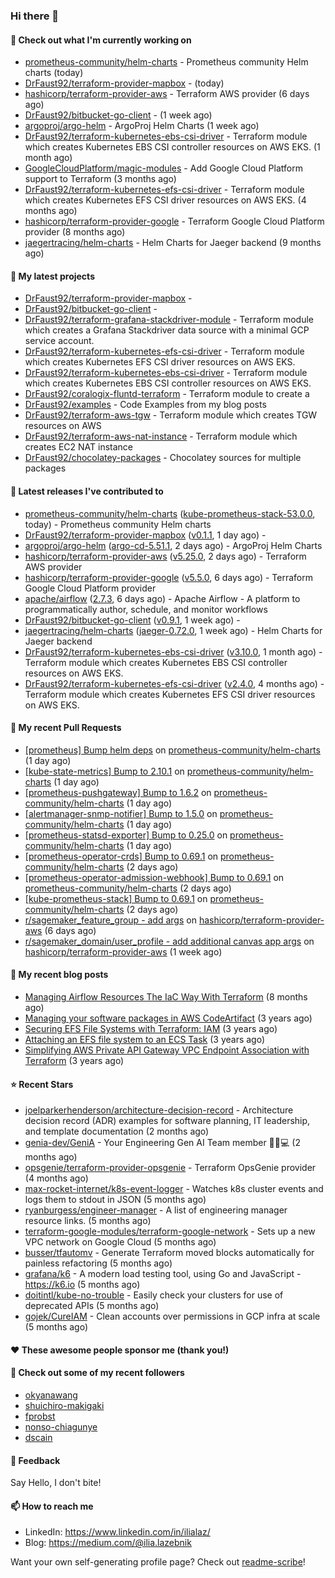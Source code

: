 ### Hi there 👋

#### 👷 Check out what I'm currently working on

- [prometheus-community/helm-charts](https://github.com/prometheus-community/helm-charts) - Prometheus community Helm charts (today)
- [DrFaust92/terraform-provider-mapbox](https://github.com/DrFaust92/terraform-provider-mapbox) -  (today)
- [hashicorp/terraform-provider-aws](https://github.com/hashicorp/terraform-provider-aws) - Terraform AWS provider (6 days ago)
- [DrFaust92/bitbucket-go-client](https://github.com/DrFaust92/bitbucket-go-client) -  (1 week ago)
- [argoproj/argo-helm](https://github.com/argoproj/argo-helm) - ArgoProj Helm Charts (1 week ago)
- [DrFaust92/terraform-kubernetes-ebs-csi-driver](https://github.com/DrFaust92/terraform-kubernetes-ebs-csi-driver) - Terraform module which creates Kubernetes EBS CSI controller resources on AWS EKS. (1 month ago)
- [GoogleCloudPlatform/magic-modules](https://github.com/GoogleCloudPlatform/magic-modules) - Add Google Cloud Platform support to Terraform (3 months ago)
- [DrFaust92/terraform-kubernetes-efs-csi-driver](https://github.com/DrFaust92/terraform-kubernetes-efs-csi-driver) - Terraform module which creates Kubernetes EFS CSI driver resources on AWS EKS. (4 months ago)
- [hashicorp/terraform-provider-google](https://github.com/hashicorp/terraform-provider-google) - Terraform Google Cloud Platform provider (8 months ago)
- [jaegertracing/helm-charts](https://github.com/jaegertracing/helm-charts) - Helm Charts for Jaeger backend (9 months ago)

#### 🌱 My latest projects

- [DrFaust92/terraform-provider-mapbox](https://github.com/DrFaust92/terraform-provider-mapbox) - 
- [DrFaust92/bitbucket-go-client](https://github.com/DrFaust92/bitbucket-go-client) - 
- [DrFaust92/terraform-grafana-stackdriver-module](https://github.com/DrFaust92/terraform-grafana-stackdriver-module) - Terraform module which creates a Grafana Stackdriver data source with a minimal GCP service account.
- [DrFaust92/terraform-kubernetes-efs-csi-driver](https://github.com/DrFaust92/terraform-kubernetes-efs-csi-driver) - Terraform module which creates Kubernetes EFS CSI driver resources on AWS EKS.
- [DrFaust92/terraform-kubernetes-ebs-csi-driver](https://github.com/DrFaust92/terraform-kubernetes-ebs-csi-driver) - Terraform module which creates Kubernetes EBS CSI controller resources on AWS EKS.
- [DrFaust92/coralogix-fluntd-terraform](https://github.com/DrFaust92/coralogix-fluntd-terraform) - Terraform module to create a 
- [DrFaust92/examples](https://github.com/DrFaust92/examples) - Code Examples from my blog posts
- [DrFaust92/terraform-aws-tgw](https://github.com/DrFaust92/terraform-aws-tgw) - Terraform module which creates TGW resources on AWS
- [DrFaust92/terraform-aws-nat-instance](https://github.com/DrFaust92/terraform-aws-nat-instance) - Terraform module which creates EC2 NAT instance
- [DrFaust92/chocolatey-packages](https://github.com/DrFaust92/chocolatey-packages) - Chocolatey sources for multiple packages

#### 🔭 Latest releases I've contributed to

- [prometheus-community/helm-charts](https://github.com/prometheus-community/helm-charts) ([kube-prometheus-stack-53.0.0](https://github.com/prometheus-community/helm-charts/releases/tag/kube-prometheus-stack-53.0.0), today) - Prometheus community Helm charts
- [DrFaust92/terraform-provider-mapbox](https://github.com/DrFaust92/terraform-provider-mapbox) ([v0.1.1](https://github.com/DrFaust92/terraform-provider-mapbox/releases/tag/v0.1.1), 1 day ago) - 
- [argoproj/argo-helm](https://github.com/argoproj/argo-helm) ([argo-cd-5.51.1](https://github.com/argoproj/argo-helm/releases/tag/argo-cd-5.51.1), 2 days ago) - ArgoProj Helm Charts
- [hashicorp/terraform-provider-aws](https://github.com/hashicorp/terraform-provider-aws) ([v5.25.0](https://github.com/hashicorp/terraform-provider-aws/releases/tag/v5.25.0), 2 days ago) - Terraform AWS provider
- [hashicorp/terraform-provider-google](https://github.com/hashicorp/terraform-provider-google) ([v5.5.0](https://github.com/hashicorp/terraform-provider-google/releases/tag/v5.5.0), 6 days ago) - Terraform Google Cloud Platform provider
- [apache/airflow](https://github.com/apache/airflow) ([2.7.3](https://github.com/apache/airflow/releases/tag/2.7.3), 6 days ago) - Apache Airflow - A platform to programmatically author, schedule, and monitor workflows
- [DrFaust92/bitbucket-go-client](https://github.com/DrFaust92/bitbucket-go-client) ([v0.9.1](https://github.com/DrFaust92/bitbucket-go-client/releases/tag/v0.9.1), 1 week ago) - 
- [jaegertracing/helm-charts](https://github.com/jaegertracing/helm-charts) ([jaeger-0.72.0](https://github.com/jaegertracing/helm-charts/releases/tag/jaeger-0.72.0), 1 week ago) - Helm Charts for Jaeger backend
- [DrFaust92/terraform-kubernetes-ebs-csi-driver](https://github.com/DrFaust92/terraform-kubernetes-ebs-csi-driver) ([v3.10.0](https://github.com/DrFaust92/terraform-kubernetes-ebs-csi-driver/releases/tag/v3.10.0), 1 month ago) - Terraform module which creates Kubernetes EBS CSI controller resources on AWS EKS.
- [DrFaust92/terraform-kubernetes-efs-csi-driver](https://github.com/DrFaust92/terraform-kubernetes-efs-csi-driver) ([v2.4.0](https://github.com/DrFaust92/terraform-kubernetes-efs-csi-driver/releases/tag/v2.4.0), 4 months ago) - Terraform module which creates Kubernetes EFS CSI driver resources on AWS EKS.

#### 🔨 My recent Pull Requests

- [[prometheus] Bump helm deps](https://github.com/prometheus-community/helm-charts/pull/3997) on [prometheus-community/helm-charts](https://github.com/prometheus-community/helm-charts) (1 day ago)
- [[kube-state-metrics] Bump to 2.10.1](https://github.com/prometheus-community/helm-charts/pull/3996) on [prometheus-community/helm-charts](https://github.com/prometheus-community/helm-charts) (1 day ago)
- [[prometheus-pushgateway] Bump to 1.6.2](https://github.com/prometheus-community/helm-charts/pull/3995) on [prometheus-community/helm-charts](https://github.com/prometheus-community/helm-charts) (1 day ago)
- [[alertmanager-snmp-notifier] Bump to 1.5.0](https://github.com/prometheus-community/helm-charts/pull/3994) on [prometheus-community/helm-charts](https://github.com/prometheus-community/helm-charts) (1 day ago)
- [[prometheus-statsd-exporter] Bump to 0.25.0](https://github.com/prometheus-community/helm-charts/pull/3993) on [prometheus-community/helm-charts](https://github.com/prometheus-community/helm-charts) (1 day ago)
- [[prometheus-operator-crds] Bump to 0.69.1](https://github.com/prometheus-community/helm-charts/pull/3990) on [prometheus-community/helm-charts](https://github.com/prometheus-community/helm-charts) (2 days ago)
- [[prometheus-operator-admission-webhook] Bump to 0.69.1](https://github.com/prometheus-community/helm-charts/pull/3989) on [prometheus-community/helm-charts](https://github.com/prometheus-community/helm-charts) (2 days ago)
- [[kube-prometheus-stack] Bump to 0.69.1](https://github.com/prometheus-community/helm-charts/pull/3988) on [prometheus-community/helm-charts](https://github.com/prometheus-community/helm-charts) (2 days ago)
- [r/sagemaker_feature_group - add args](https://github.com/hashicorp/terraform-provider-aws/pull/34283) on [hashicorp/terraform-provider-aws](https://github.com/hashicorp/terraform-provider-aws) (6 days ago)
- [r/sagemaker_domain/user_profile - add additional canvas app args](https://github.com/hashicorp/terraform-provider-aws/pull/34265) on [hashicorp/terraform-provider-aws](https://github.com/hashicorp/terraform-provider-aws) (1 week ago)

#### 📜 My recent blog posts

- [Managing Airflow Resources The IaC Way With Terraform](https://engineering.placer.ai/managing-airflow-resources-the-iac-way-with-terraform-ea5b8db573ad?source=rss-cac402f06fa8------2) (8 months ago)
- [Managing your software packages in AWS CodeArtifact](https://medium.com/@ilia.lazebnik/managing-your-software-packages-in-aws-codeartifact-12d00053e243?source=rss-cac402f06fa8------2) (3 years ago)
- [Securing EFS File Systems with Terraform: IAM](https://medium.com/@ilia.lazebnik/securing-efs-file-systems-with-terraform-iam-d2a066c198ab?source=rss-cac402f06fa8------2) (3 years ago)
- [Attaching an EFS file system to an ECS Task](https://medium.com/@ilia.lazebnik/attaching-an-efs-file-system-to-an-ecs-task-7bd15b76a6ef?source=rss-cac402f06fa8------2) (3 years ago)
- [Simplifying AWS Private API Gateway VPC Endpoint Association with Terraform](https://medium.com/@ilia.lazebnik/simplifying-aws-private-api-gateway-vpc-endpoint-association-with-terraform-b379a247afbf?source=rss-cac402f06fa8------2) (3 years ago)

#### ⭐ Recent Stars

- [joelparkerhenderson/architecture-decision-record](https://github.com/joelparkerhenderson/architecture-decision-record) - Architecture decision record (ADR) examples for software planning, IT leadership, and template documentation (2 months ago)
- [genia-dev/GeniA](https://github.com/genia-dev/GeniA) - Your Engineering Gen AI Team member 🧬🤖💻 (2 months ago)
- [opsgenie/terraform-provider-opsgenie](https://github.com/opsgenie/terraform-provider-opsgenie) - Terraform OpsGenie provider (4 months ago)
- [max-rocket-internet/k8s-event-logger](https://github.com/max-rocket-internet/k8s-event-logger) - Watches k8s cluster events and logs them to stdout in JSON (5 months ago)
- [ryanburgess/engineer-manager](https://github.com/ryanburgess/engineer-manager) - A list of engineering manager resource links. (5 months ago)
- [terraform-google-modules/terraform-google-network](https://github.com/terraform-google-modules/terraform-google-network) - Sets up a new VPC network on Google Cloud (5 months ago)
- [busser/tfautomv](https://github.com/busser/tfautomv) - Generate Terraform moved blocks automatically for painless refactoring (5 months ago)
- [grafana/k6](https://github.com/grafana/k6) - A modern load testing tool, using Go and JavaScript - https://k6.io (5 months ago)
- [doitintl/kube-no-trouble](https://github.com/doitintl/kube-no-trouble) - Easily check your clusters for use of deprecated APIs (5 months ago)
- [gojek/CureIAM](https://github.com/gojek/CureIAM) - Clean accounts over permissions in GCP infra at scale (5 months ago)

#### ❤️ These awesome people sponsor me (thank you!)


#### 👯 Check out some of my recent followers

- [okyanawang](https://github.com/okyanawang)
- [shuichiro-makigaki](https://github.com/shuichiro-makigaki)
- [fprobst](https://github.com/fprobst)
- [nonso-chiagunye](https://github.com/nonso-chiagunye)
- [dscain](https://github.com/dscain)

#### 💬 Feedback

Say Hello, I don't bite!

#### 📫 How to reach me

- LinkedIn: https://www.linkedin.com/in/ilialaz/
- Blog: https://medium.com/@ilia.lazebnik

Want your own self-generating profile page? Check out [readme-scribe](https://github.com/muesli/readme-scribe)!

